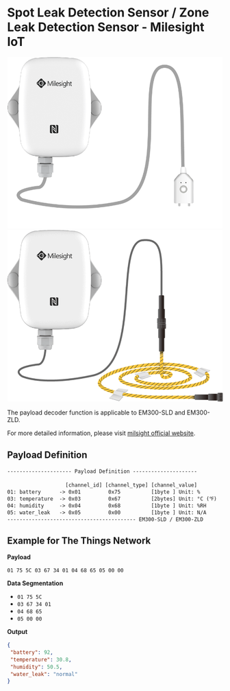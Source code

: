 # Spot Leak Detection Sensor / Zone Leak Detection Sensor - Milesight IoT
![EM300-SLD](EM300-SLD.png)
![EM300-ZLD](EM300-ZLD.png)

The payload decoder function is applicable to EM300-SLD and EM300-ZLD. 

For more detailed information, please visit [milsight official website](https://www.milesight-iot.com/lorawan/sensor/em300-sldzld/).


## Payload Definition

 ```
--------------------- Payload Definition ---------------------

                    [channel_id] [channel_type] [channel_value]
 01: battery      -> 0x01         0x75          [1byte ] Unit: %
 03: temperature  -> 0x03         0x67          [2bytes] Unit: °C (℉)
 04: humidity     -> 0x04         0x68          [1byte ] Unit: %RH
 05: water_leak   -> 0x05         0x00          [1byte ] Unit: N/A
 ------------------------------------------ EM300-SLD / EM300-ZLD
 ```

## Example for The Things Network

**Payload**
```
01 75 5C 03 67 34 01 04 68 65 05 00 00
```



**Data Segmentation**

   - `01 75 5C`
   - `03 67 34 01`
   - `04 68 65`
   - `05 00 00`



**Output**

 ```json
{
  "battery": 92,
  "temperature": 30.8,
  "humidity": 50.5,
  "water_leak": "normal"
}
 ```